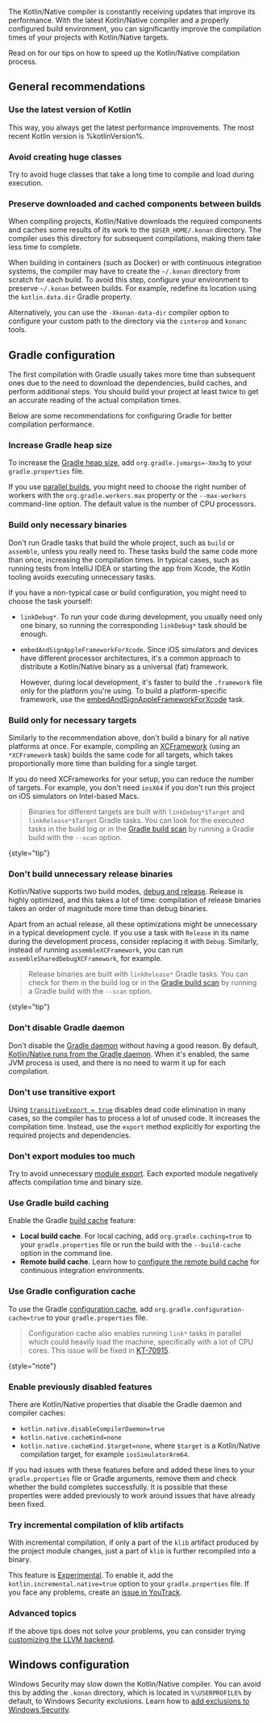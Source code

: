 [//]: # (title: Tips for improving compilation time)

<show-structure depth="1"/>

The Kotlin/Native compiler is constantly receiving updates that improve its performance. With the latest Kotlin/Native
compiler and a properly configured build environment, you can significantly improve the compilation times of your projects
with Kotlin/Native targets.

Read on for our tips on how to speed up the Kotlin/Native compilation process.

## General recommendations

### Use the latest version of Kotlin

This way, you always get the latest performance improvements. The most recent Kotlin version is %kotlinVersion%.

### Avoid creating huge classes

Try to avoid huge classes that take a long time to compile and load during execution.

### Preserve downloaded and cached components between builds

When compiling projects, Kotlin/Native downloads the required components
and caches some results of its work to the `$USER_HOME/.konan` directory. The compiler uses this directory for subsequent
compilations, making them take less time to complete.

When building in containers (such as Docker) or with continuous integration systems, the compiler may have to create
the `~/.konan` directory from scratch for each build. To avoid this step, configure your environment to preserve `~/.konan`
between builds. For example, redefine its location using the `kotlin.data.dir` Gradle property.

Alternatively, you can use the `-Xkonan-data-dir` compiler option to configure your custom path to the directory via
the `cinterop` and `konanc` tools.

## Gradle configuration

The first compilation with Gradle usually takes more time than subsequent ones due to the need to download the dependencies,
build caches, and perform additional steps. You should build your project at least twice to get an accurate reading of
the actual compilation times.

Below are some recommendations for configuring Gradle for better compilation performance.

### Increase Gradle heap size

To increase the [Gradle heap size](https://docs.gradle.org/current/userguide/performance.html#adjust_the_daemons_heap_size),
add `org.gradle.jvmargs=-Xmx3g` to your `gradle.properties` file.

If you use [parallel builds](https://docs.gradle.org/current/userguide/performance.html#parallel_execution),
you might need to choose the right number of workers with the `org.gradle.workers.max` property or the `--max-workers` command-line option.
The default value is the number of CPU processors. 

### Build only necessary binaries

Don't run Gradle tasks that build the whole project, such as `build` or `assemble`, unless you really need to.
These tasks build the same code more than once, increasing the compilation times. In typical cases, such as running tests
from IntelliJ IDEA or starting the app from Xcode, the Kotlin tooling avoids executing unnecessary tasks. 

If you have a non-typical case or build configuration, you might need to choose the task yourself:

* `linkDebug*`. To run your code during development, you usually need only one binary, so running the corresponding
  `linkDebug*` task should be enough.
* `embedAndSignAppleFrameworkForXcode`. Since iOS simulators and devices have different processor architectures,
  it's a common approach to distribute a Kotlin/Native binary as a universal (fat) framework.

  However, during local development, it's faster to build the `.framework` file only for the platform you're using.
  To build a platform-specific framework, use the [embedAndSignAppleFrameworkForXcode](multiplatform-direct-integration.md#connect-the-framework-to-your-project) task.

### Build only for necessary targets

Similarly to the recommendation above, don't build a binary for all native
platforms at once. For example, compiling an [XCFramework](multiplatform-build-native-binaries.md#build-xcframeworks)
(using an `*XCFramework` task) builds the same code for all targets, which takes proportionally more time than
building for a single target.

If you do need XCFrameworks for your setup, you can reduce the number of targets.
For example, you don't need `iosX64` if you don't run this project on iOS simulators on Intel-based Macs.

> Binaries for different targets are built with `linkDebug*$Target` and `linkRelease*$Target` Gradle tasks.
> You can look for the executed tasks in the build log or in the
> [Gradle build scan](https://docs.gradle.org/current/userguide/build_scans.html)
> by running a Gradle build with the `--scan` option.
>
{style="tip"}

### Don't build unnecessary release binaries

Kotlin/Native supports two build modes, [debug and release](multiplatform-build-native-binaries.md#declare-binaries).
Release is highly optimized, and this takes a lot of time: compilation of release binaries takes an order of magnitude
more time than debug binaries.

Apart from an actual release, all these optimizations might be unnecessary in a typical development cycle.
If you use a task with `Release` in its name during the development process, consider replacing it with `Debug`.
Similarly, instead of running `assembleXCFramework`, you can run `assembleSharedDebugXCFramework`, for example.

> Release binaries are built with `linkRelease*` Gradle tasks. You can check for them in the build log
> or in the [Gradle build scan](https://docs.gradle.org/current/userguide/build_scans.html) by running a Gradle build
> with the `--scan` option.
>
{style="tip"}

### Don't disable Gradle daemon

Don't disable the [Gradle daemon](https://docs.gradle.org/current/userguide/gradle_daemon.html) without having a good reason. By default, [Kotlin/Native runs from the Gradle daemon](https://blog.jetbrains.com/kotlin/2020/03/kotlin-1-3-70-released/#kotlin-native).
When it's enabled, the same JVM process is used, and there is no need to warm it up for each compilation.

### Don't use transitive export

Using [`transitiveExport = true`](multiplatform-build-native-binaries.md#export-dependencies-to-binaries) disables dead
code elimination in many cases, so the compiler has to process a lot of unused code. It increases the compilation time.
Instead, use the `export` method explicitly for exporting the required projects and dependencies.

### Don't export modules too much

Try to avoid unnecessary [module export](multiplatform-build-native-binaries.md#export-dependencies-to-binaries).
Each exported module negatively affects compilation time and binary size.

### Use Gradle build caching

Enable the Gradle [build cache](https://docs.gradle.org/current/userguide/build_cache.html) feature:

* **Local build cache**. For local caching, add `org.gradle.caching=true` to your `gradle.properties` file or run the
  build with the `--build-cache` option in the command line.
* **Remote build cache**. Learn how to [configure the remote build cache](https://docs.gradle.org/current/userguide/build_cache.html#sec:build_cache_configure_remote)
  for continuous integration environments.

### Use Gradle configuration cache

To use the Gradle [configuration cache](https://docs.gradle.org/current/userguide/configuration_cache.html),
add `org.gradle.configuration-cache=true` to your `gradle.properties` file.

> Configuration cache also enables running `link*` tasks in parallel which could heavily load the machine, 
> specifically with a lot of CPU cores. This issue will be fixed in [KT-70915](https://youtrack.jetbrains.com/issue/KT-70915).
>
{style="note"}

### Enable previously disabled features

There are Kotlin/Native properties that disable the Gradle daemon and compiler caches:

* `kotlin.native.disableCompilerDaemon=true`
* `kotlin.native.cacheKind=none`
* `kotlin.native.cacheKind.$target=none`, where `$target` is a Kotlin/Native compilation target, for example `iosSimulatorArm64`.

If you had issues with these features before and added these lines to your `gradle.properties` file or Gradle arguments,
remove them and check whether the build completes successfully. It is possible that these properties were added previously
to work around issues that have already been fixed.

### Try incremental compilation of klib artifacts

With incremental compilation, if only a part of the `klib` artifact produced by the project module changes,
just a part of `klib` is further recompiled into a binary.

This feature is [Experimental](components-stability.md#stability-levels-explained). To enable it,
add the `kotlin.incremental.native=true` option to your `gradle.properties` file. If you face any problems,
create an [issue in YouTrack](https://kotl.in/issue).

### Advanced topics

If the above tips does not solve your problems, you can consider trying
[customizing the LLVM backend](native-llvm-passes.md).

## Windows configuration

Windows Security may slow down the Kotlin/Native compiler. You can avoid this by adding the `.konan` directory,
which is located in `%\USERPROFILE%` by default, to Windows Security exclusions. Learn how to [add exclusions to Windows Security](https://support.microsoft.com/en-us/windows/add-an-exclusion-to-windows-security-811816c0-4dfd-af4a-47e4-c301afe13b26).
